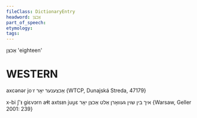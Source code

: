 ```yaml
---
fileClass: DictionaryEntry
headword: אַכצן
part_of_speech: 
etymology: 
tags: 
---
```

אַכצן
'eighteen'

WESTERN
========

axcənər joˑr אַכצענער יאָר {WTCP, Dunajská Streda, 47179}


x-bi ʃ'ᵻ giɛvɔrn aɬt axtsᵻn juu̯ɛ איך בין שוין געוואָרן אַלט אַכצן יאָר {Warsaw, Geller 2001: 239}
